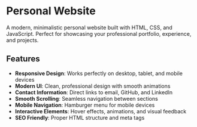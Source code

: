 # Personal Website

A modern, minimalistic personal website built with HTML, CSS, and JavaScript. Perfect for showcasing your professional portfolio, experience, and projects.

## Features

- **Responsive Design**: Works perfectly on desktop, tablet, and mobile devices
- **Modern UI**: Clean, professional design with smooth animations
- **Contact Information**: Direct links to email, GitHub, and LinkedIn
- **Smooth Scrolling**: Seamless navigation between sections
- **Mobile Navigation**: Hamburger menu for mobile devices
- **Interactive Elements**: Hover effects, animations, and visual feedback
- **SEO Friendly**: Proper HTML structure and meta tags
